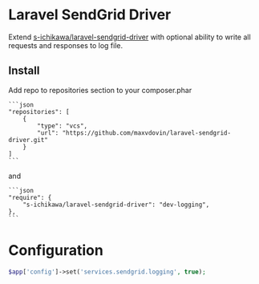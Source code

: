 Laravel SendGrid Driver
====

Extend [s-ichikawa/laravel-sendgrid-driver](https://github.com/s-ichikawa/laravel-sendgrid-driver) with optional ability to write all requests and responses to log file.

## Install
Add repo to repositories section to your composer.phar

    ```json
    "repositories": [
        {
            "type": "vcs",
            "url": "https://github.com/maxvdovin/laravel-sendgrid-driver.git"
        }
    ]
    ```

and

    ```json
    "require": {
        "s-ichikawa/laravel-sendgrid-driver": "dev-logging",
    },
    ```

# Configuration

```php
$app['config']->set('services.sendgrid.logging', true);
```